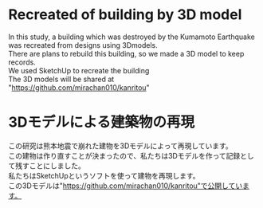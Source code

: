 # Recreated of building by 3D model

In this study, a building which was destroyed by the Kumamoto Earthquake was recreated from designs using 3Dmodels.  
There are plans to rebuild this building, so we made a 3D model to keep records.  
We used SketchUp to recreate the building  
The 3D models will be shared at   
"https://github.com/mirachan010/kanritou" 

# 3Dモデルによる建築物の再現
この研究は熊本地震で崩れた建物を3Dモデルによって再現しています。  
この建物は作り直すことが決まったので、私たちは3Dモデルを作って記録として残すことにしました。  
私たちはSketchUpというソフトを使って建物を再現します。  
この3Dモデルは"https://github.com/mirachan010/kanritou"で公開しています。  
